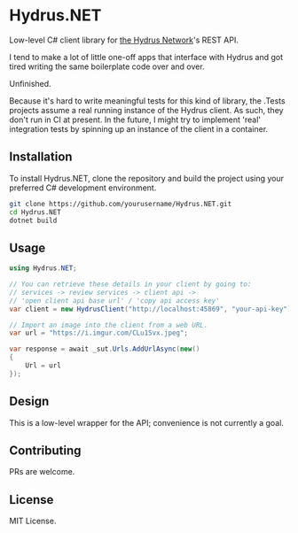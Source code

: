 # Hydrus.NET

Low-level C# client library for [the Hydrus Network](https://hydrusnetwork.github.io/hydrus/index.html)'s REST API.

I tend to make a lot of little one-off apps that interface with Hydrus and got tired writing the same boilerplate code over and over.

Unfinished.

Because it's hard to write meaningful tests for this kind of library, the .Tests projects assume a real running instance of the Hydrus client.
As such, they don't run in CI at present.
In the future, I might try to implement 'real' integration tests by spinning up an instance of the client in a container.

## Installation

To install Hydrus.NET, clone the repository and build the project using your preferred C# development environment.

```bash
git clone https://github.com/yourusername/Hydrus.NET.git
cd Hydrus.NET
dotnet build
```

## Usage

```csharp
using Hydrus.NET;

// You can retrieve these details in your client by going to:
// services -> review services -> client api ->
// 'open client api base url' / 'copy api access key'
var client = new HydrusClient("http://localhost:45869", "your-api-key");

// Import an image into the client from a web URL.
var url = "https://i.imgur.com/CLu1Svx.jpeg";

var response = await _sut.Urls.AddUrlAsync(new()
{
    Url = url
});
```

## Design

This is a low-level wrapper for the API; convenience is not currently a goal.

## Contributing

PRs are welcome.

## License

MIT License.

